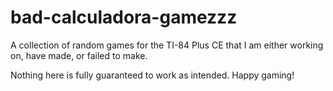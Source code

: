 # bad-calculadora-gamezzz
A collection of random games for the TI-84 Plus CE that I am either working on, have made, or failed to make. 

Nothing here is fully guaranteed to work as intended.
Happy gaming!
